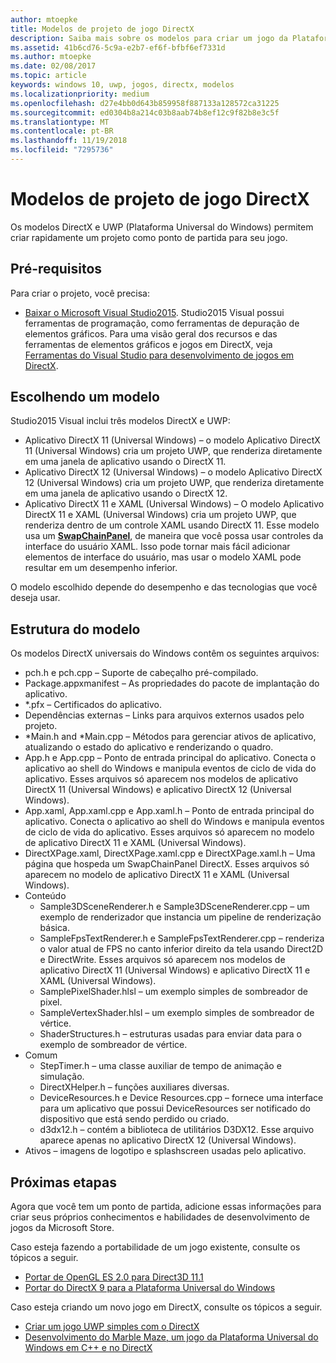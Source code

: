 ```yaml
---
author: mtoepke
title: Modelos de projeto de jogo DirectX
description: Saiba mais sobre os modelos para criar um jogo da Plataforma Universal do Windows (UWP) e DirectX.
ms.assetid: 41b6cd76-5c9a-e2b7-ef6f-bfbf6ef7331d
ms.author: mtoepke
ms.date: 02/08/2017
ms.topic: article
keywords: windows 10, uwp, jogos, directx, modelos
ms.localizationpriority: medium
ms.openlocfilehash: d27e4bb0d643b859958f887133a128572ca31225
ms.sourcegitcommit: ed0304b8a214c03b8aab74b8ef12c9f82b8e3c5f
ms.translationtype: MT
ms.contentlocale: pt-BR
ms.lasthandoff: 11/19/2018
ms.locfileid: "7295736"
---
```

# <a name="directx-game-project-templates"></a>Modelos de projeto de jogo DirectX



Os modelos DirectX e UWP (Plataforma Universal do Windows) permitem criar rapidamente um projeto como ponto de partida para seu jogo.

## <a name="prerequisites"></a>Pré-requisitos


Para criar o projeto, você precisa:

-   [Baixar o Microsoft Visual Studio2015](https://www.visualstudio.com/vs-2015-product-editions). Studio2015 Visual possui ferramentas de programação, como ferramentas de depuração de elementos gráficos. Para uma visão geral dos recursos e das ferramentas de elementos gráficos e jogos em DirectX, veja [Ferramentas do Visual Studio para desenvolvimento de jogos em DirectX](set-up-visual-studio-for-game-development.md).

## <a name="choosing-a-template"></a>Escolhendo um modelo


Studio2015 Visual inclui três modelos DirectX e UWP:

-   Aplicativo DirectX 11 (Universal Windows) – o modelo Aplicativo DirectX 11 (Universal Windows) cria um projeto UWP, que renderiza diretamente em uma janela de aplicativo usando o DirectX 11.
-   Aplicativo DirectX 12 (Universal Windows) – o modelo Aplicativo DirectX 12 (Universal Windows) cria um projeto UWP, que renderiza diretamente em uma janela de aplicativo usando o DirectX 12.
-   Aplicativo DirectX 11 e XAML (Universal Windows) – O modelo Aplicativo DirectX 11 e XAML (Universal Windows) cria um projeto UWP, que renderiza dentro de um controle XAML usando DirectX 11. Esse modelo usa um [**SwapChainPanel**](https://msdn.microsoft.com/library/windows/apps/dn252834), de maneira que você possa usar controles da interface do usuário XAML. Isso pode tornar mais fácil adicionar elementos de interface do usuário, mas usar o modelo XAML pode resultar em um desempenho inferior.

O modelo escolhido depende do desempenho e das tecnologias que você deseja usar.

## <a name="template-structure"></a>Estrutura do modelo


Os modelos DirectX universais do Windows contêm os seguintes arquivos:

-   pch.h e pch.cpp – Suporte de cabeçalho pré-compilado.
-   Package.appxmanifest – As propriedades do pacote de implantação do aplicativo.
-   \*.pfx – Certificados do aplicativo.
-   Dependências externas – Links para arquivos externos usados pelo projeto.
-   \*Main.h and \*Main.cpp – Métodos para gerenciar ativos de aplicativo, atualizando o estado do aplicativo e renderizando o quadro.
-   App.h e App.cpp – Ponto de entrada principal do aplicativo. Conecta o aplicativo ao shell do Windows e manipula eventos de ciclo de vida do aplicativo. Esses arquivos só aparecem nos modelos de aplicativo DirectX 11 (Universal Windows) e aplicativo DirectX 12 (Universal Windows).
-   App.xaml, App.xaml.cpp e App.xaml.h – Ponto de entrada principal do aplicativo. Conecta o aplicativo ao shell do Windows e manipula eventos de ciclo de vida do aplicativo. Esses arquivos só aparecem no modelo de aplicativo DirectX 11 e XAML (Universal Windows).
-   DirectXPage.xaml, DirectXPage.xaml.cpp e DirectXPage.xaml.h – Uma página que hospeda um SwapChainPanel DirectX. Esses arquivos só aparecem no modelo de aplicativo DirectX 11 e XAML (Universal Windows).
-   Conteúdo
    -   Sample3DSceneRenderer.h e Sample3DSceneRenderer.cpp – um exemplo de renderizador que instancia um pipeline de renderização básica.
    -   SampleFpsTextRenderer.h e SampleFpsTextRenderer.cpp – renderiza o valor atual de FPS no canto inferior direito da tela usando Direct2D e DirectWrite. Esses arquivos só aparecem nos modelos de aplicativo DirectX 11 (Universal Windows) e aplicativo DirectX 11 e XAML (Universal Windows).
    -   SamplePixelShader.hlsl – um exemplo simples de sombreador de pixel.
    -   SampleVertexShader.hlsl – um exemplo simples de sombreador de vértice.
    -   ShaderStructures.h – estruturas usadas para enviar data para o exemplo de sombreador de vértice.
-   Comum
    -   StepTimer.h – uma classe auxiliar de tempo de animação e simulação.
    -   DirectXHelper.h – funções auxiliares diversas.
    -   DeviceResources.h e Device Resources.cpp – fornece uma interface para um aplicativo que possui DeviceResources ser notificado do dispositivo que está sendo perdido ou criado.
    -   d3dx12.h – contém a biblioteca de utilitários D3DX12. Esse arquivo aparece apenas no aplicativo DirectX 12 (Universal Windows).
-   Ativos – imagens de logotipo e splashscreen usadas pelo aplicativo.

## <a name="next-steps"></a>Próximas etapas


Agora que você tem um ponto de partida, adicione essas informações para criar seus próprios conhecimentos e habilidades de desenvolvimento de jogos da Microsoft Store.

Caso esteja fazendo a portabilidade de um jogo existente, consulte os tópicos a seguir.

-   [Portar de OpenGL ES 2.0 para Direct3D 11.1](port-from-opengl-es-2-0-to-directx-11-1.md)
-   [Portar do DirectX 9 para a Plataforma Universal do Windows](porting-your-directx-9-game-to-windows-store.md)

Caso esteja criando um novo jogo em DirectX, consulte os tópicos a seguir.

-   [Criar um jogo UWP simples com o DirectX](tutorial--create-your-first-uwp-directx-game.md)
-   [Desenvolvimento do Marble Maze, um jogo da Plataforma Universal do Windows em C++ e no DirectX](developing-marble-maze-a-windows-store-game-in-cpp-and-directx.md)